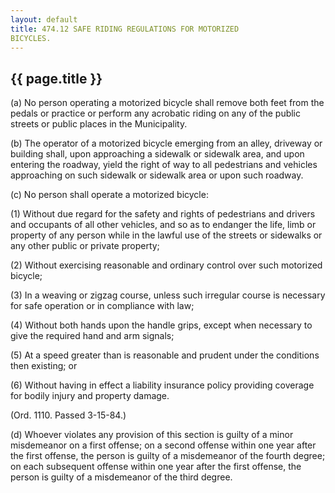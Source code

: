 ```yaml
---
layout: default 
title: 474.12 SAFE RIDING REGULATIONS FOR MOTORIZED
BICYCLES.
---
```


{{ page.title }}
----------------

​(a) No person operating a motorized bicycle shall remove both feet from
the pedals or practice or perform any acrobatic riding on any of the
public streets or public places in the Municipality.

​(b) The operator of a motorized bicycle emerging from an alley,
driveway or building shall, upon approaching a sidewalk or sidewalk
area, and upon entering the roadway, yield the right of way to all
pedestrians and vehicles approaching on such sidewalk or sidewalk area
or upon such roadway.

​(c) No person shall operate a motorized bicycle:

​(1) Without due regard for the safety and rights of pedestrians and
drivers and occupants of all other vehicles, and so as to endanger the
life, limb or property of any person while in the lawful use of the
streets or sidewalks or any other public or private property;

​(2) Without exercising reasonable and ordinary control over such
motorized bicycle;

​(3) In a weaving or zigzag course, unless such irregular course is
necessary for safe operation or in compliance with law;

​(4) Without both hands upon the handle grips, except when necessary to
give the required hand and arm signals;

​(5) At a speed greater than is reasonable and prudent under the
conditions then existing; or

​(6) Without having in effect a liability insurance policy providing
coverage for bodily injury and property damage.

(Ord. 1110. Passed 3-15-84.)

​(d) Whoever violates any provision of this section is guilty of a minor
misdemeanor on a first offense; on a second offense within one year
after the first offense, the person is guilty of a misdemeanor of the
fourth degree; on each subsequent offense within one year after the
first offense, the person is guilty of a misdemeanor of the third
degree.
